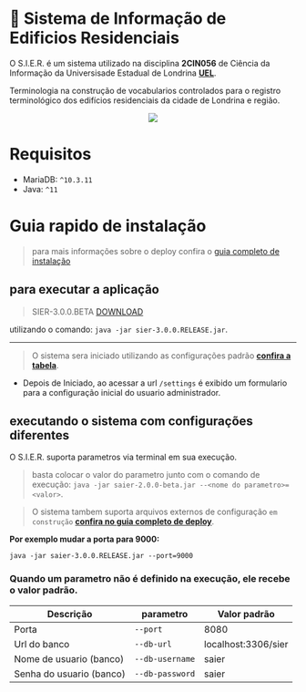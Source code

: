 # 🏢 Sistema de Informação de Edificios Residenciais
O S.I.E.R. é um sistema utilizado na disciplina **2CIN056** de Ciência da Informação da Universisade Estadual de Londrina [**UEL**](http://www.uel.br/ceca/cin/index.html).


Terminologia na construção de vocabularios
controlados para o registro terminológico dos edifícios residenciais da cidade de Londrina e região.

<p align="center">
  <img src="https://i.imgur.com/3qQ4j1V.png">
</p>

# Requisitos
 - MariaDB: `^10.3.11`
 - Java: `^11`

# Guia rapido de instalação
> para mais informações sobre o deploy confira o [guia completo de instalação](./deploy#instruções-de-deploy)

## para executar a aplicação
> SIER-3.0.0.BETA [DOWNLOAD](./deploy/dist/saier-2.0.0-beta.jar)

utilizando o comando:
`java -jar sier-3.0.0.RELEASE.jar`.
_________________________
> O sistema sera iniciado utilizando as configurações padrão [**confira a tabela**](#quando-um-parametro-não-é-definido-na-execução-ele-recebe-o-valor-padrão).

- Depois de Iniciado, ao acessar a url `/settings` é exibido um formulario para a configuração inicial do usuario administrador.

## executando o sistema com configurações diferentes

O S.I.E.R. suporta parametros via terminal em sua execução.
> basta colocar o valor do parametro junto com o comando de execução: `java -jar saier-2.0.0-beta.jar --<nome do parametro>=<valor>`.

> O sistema tambem suporta arquivos externos de configuração `em construção` [**confira no guia completo de deploy**](./deploy#externalizando-as-configurações).


**Por exemplo mudar a porta para 9000:**


```shell
java -jar saier-3.0.0.RELEASE.jar --port=9000
```

### Quando um parametro não é definido na execução, ele recebe o valor padrão.

|      **Descrição**        |  **parametro**  |              **Valor padrão**             |
|---------------------------|-----------------|-------------------------------------------|
| Porta                     | `--port`        | 8080                                      |
| Url do banco              | `--db-url`      | localhost:3306/sier                      |
| Nome de usuario (banco)   | `--db-username` | saier                                     |
| Senha do usuario (banco)  | `--db-password` | saier                                     |
